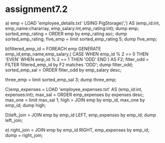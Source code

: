 # assignment7.2
a)
emp = LOAD 'employee_details.txt' USING PigStorage(',') AS (emp_id:int, emp_name:chararray, emp_salary:int,emp_rating:int);
dump emp;
sorted_emp_rating = ORDER emp by emp_rating asc;
dump sorted_emp_rating;
five_emp = limit sorted_emp_rating 5;
dump five_emp;

b)filtered_emp_id =  FOREACH emp GENERATE emp_id,emp_name,emp_salary,(
                  CASE 
                  WHEN emp_id % 2 == 0 THEN 'EVEN'
                  WHEN emp_id % 2 == 1 THEN 'ODD'
                  END
                  ) AS F2;
filter_odd = FILTER filtered_emp_id by F2 matches 'ODD';
dump filter_odd;
sorted_emp_sal = ORDER filter_odd by emp_salary desc;

three_emp = limit sorted_emp_sal 3;
dump three_emp;

C)emp_expenses = LOAD 'employee_expenses.txt' AS (emp_id:int, expenses:int);
  max_sal  = ORDER emp_expenses by expenses desc;
  max_one = limit max_sal 1;
  high  = JOIN emp by emp_id, max_one by emp_id; 
  dump high;

D)left_join  = JOIN emp by emp_id LEFT, emp_expenses by emp_id;
  dump left_join;

e) right_join = JOIN emp by emp_id RIGHT, emp_expenses by emp_id;
  dump = right_join;
